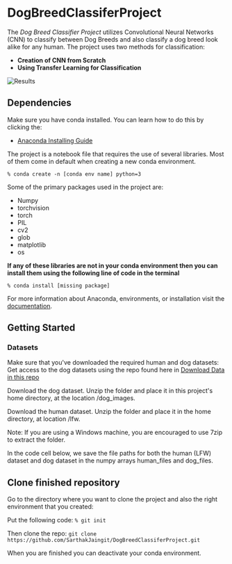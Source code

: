 # DogBreedClassiferProject
The _Dog Breed Classifier Project_ utilizes Convolutional Neural Networks (CNN) to classify between Dog Breeds and also classify a dog breed look alike for any human.
The project uses two methods for classification:
- **Creation of CNN from Scratch**
- **Using Transfer Learning for Classification**

![Results](file:///Users/vishal.jain/Desktop/Screen%20Shot%202020-08-22%20at%201.45.39%20PM.png)

## Dependencies 
Make sure you have conda installed. You can learn how to do this by clicking the: 
- [Anaconda Installing Guide](https://docs.anaconda.com/anaconda/install/)

The project is a notebook file that requires the use of several libraries. Most of them come in default when creating a new conda environment. 

`% conda create -n [conda env name] python=3`

Some of the primary packages used in the project are:

* Numpy
* torchvision
* torch 
* PIL
* cv2
* glob
* matplotlib
* os

**If any of these libraries are not in your conda environment then you can install them using the following line of code in the terminal**

`% conda install [missing package]`

For more information about Anaconda, environments, or installation visit the [documentation](https://docs.anaconda.com/). 

## Getting Started
### Datasets

Make sure that you've downloaded the required human and dog datasets:
Get access to the dog datasets using the repo found here in [Download Data in this repo](https://github.com/udacity/deep-learning-v2-pytorch/tree/master/project-dog-classification)

Download the dog dataset. Unzip the folder and place it in this project's home directory, at the location /dog_images.

Download the human dataset. Unzip the folder and place it in the home directory, at location /lfw.

Note: If you are using a Windows machine, you are encouraged to use 7zip to extract the folder.

In the code cell below, we save the file paths for both the human (LFW) dataset and dog dataset in the numpy arrays human_files and dog_files.

## Clone finished repository
Go to the directory where you want to clone the project and also the right environment that you created:

Put the following code:
`% git init`

Then clone the repo:
`git clone https://github.com/SarthakJaingit/DogBreedClassiferProject.git`

When you are finished you can deactivate your conda environment. 



